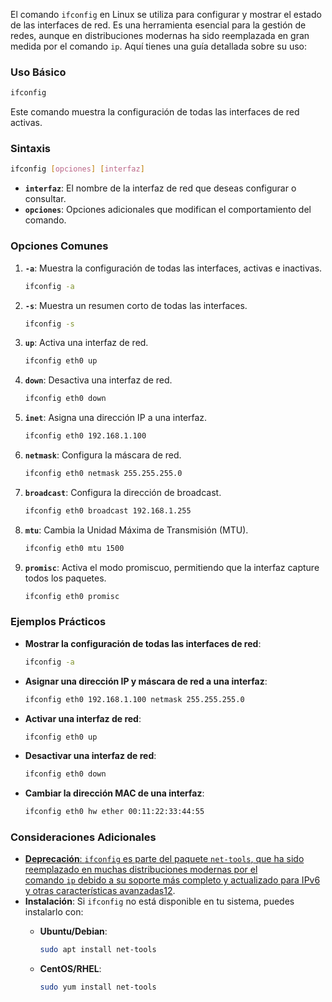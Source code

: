 El comando `ifconfig` en Linux se utiliza para configurar y mostrar el estado de las interfaces de red. Es una herramienta esencial para la gestión de redes, aunque en distribuciones modernas ha sido reemplazada en gran medida por el comando `ip`. Aquí tienes una guía detallada sobre su uso:

### **Uso Básico**

```bash
ifconfig
```

Este comando muestra la configuración de todas las interfaces de red activas.

### **Sintaxis**

```bash
ifconfig [opciones] [interfaz]
```

- **`interfaz`**: El nombre de la interfaz de red que deseas configurar o consultar.
- **`opciones`**: Opciones adicionales que modifican el comportamiento del comando.

### **Opciones Comunes**

1. **`-a`**: Muestra la configuración de todas las interfaces, activas e inactivas.
    
    ```bash
    ifconfig -a
    ```
    
2. **`-s`**: Muestra un resumen corto de todas las interfaces.
    
    ```bash
    ifconfig -s
    ```
    
3. **`up`**: Activa una interfaz de red.
    
    ```bash
    ifconfig eth0 up
    ```
    
4. **`down`**: Desactiva una interfaz de red.
    
    ```bash
    ifconfig eth0 down
    ```
    
5. **`inet`**: Asigna una dirección IP a una interfaz.
    
    ```bash
    ifconfig eth0 192.168.1.100
    ```
    
6. **`netmask`**: Configura la máscara de red.
    
    ```bash
    ifconfig eth0 netmask 255.255.255.0
    ```
    
7. **`broadcast`**: Configura la dirección de broadcast.
    
    ```bash
    ifconfig eth0 broadcast 192.168.1.255
    ```
    
8. **`mtu`**: Cambia la Unidad Máxima de Transmisión (MTU).
    
    ```bash
    ifconfig eth0 mtu 1500
    ```
    
9. **`promisc`**: Activa el modo promiscuo, permitiendo que la interfaz capture todos los paquetes.
    
    ```bash
    ifconfig eth0 promisc
    ```
    

### **Ejemplos Prácticos**

- **Mostrar la configuración de todas las interfaces de red**:
    
    ```bash
    ifconfig -a
    ```
    
- **Asignar una dirección IP y máscara de red a una interfaz**:
    
    ```bash
    ifconfig eth0 192.168.1.100 netmask 255.255.255.0
    ```
    
- **Activar una interfaz de red**:
    
    ```bash
    ifconfig eth0 up
    ```
    
- **Desactivar una interfaz de red**:
    
    ```bash
    ifconfig eth0 down
    ```
    
- **Cambiar la dirección MAC de una interfaz**:
    
    ```bash
    ifconfig eth0 hw ether 00:11:22:33:44:55
    ```
    

### **Consideraciones Adicionales**

- [**Deprecación**: `ifconfig` es parte del paquete `net-tools`, que ha sido reemplazado en muchas distribuciones modernas por el comando `ip` debido a su soporte más completo y actualizado para IPv6 y otras características avanzadas](https://linuxize.com/post/ifconfig-command/)[1](https://linuxize.com/post/ifconfig-command/)[2](https://phoenixnap.com/kb/linux-ifconfig).
- **Instalación**: Si `ifconfig` no está disponible en tu sistema, puedes instalarlo con:
    - **Ubuntu/Debian**:
        
        ```bash
        sudo apt install net-tools
        ```
        
    - **CentOS/RHEL**:
        
        ```bash
        sudo yum install net-tools
        ```